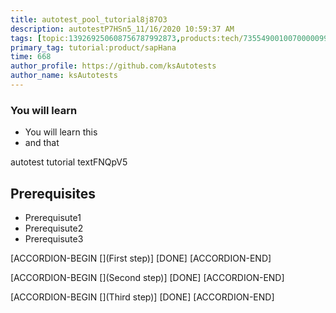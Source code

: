 ```yaml
---
title: autotest_pool_tutorial8j87O3
description: autotestP7HSn5_11/16/2020 10:59:37 AM
tags: [topic:139269250608756787992873,products:tech/73554900100700000996,tutorial:experience/advanced]
primary_tag: tutorial:product/sapHana
time: 668
author_profile: https://github.com/ksAutotests
author_name: ksAutotests
---
```

### You will learn
- You will learn this
- and that

autotest tutorial textFNQpV5

## Prerequisites
- Prerequisute1
- Prerequisute2
- Prerequisute3

[ACCORDION-BEGIN [](First step)]
[DONE]
[ACCORDION-END]

[ACCORDION-BEGIN [](Second step)]
[DONE]
[ACCORDION-END]

[ACCORDION-BEGIN [](Third step)]
[DONE]
[ACCORDION-END]

